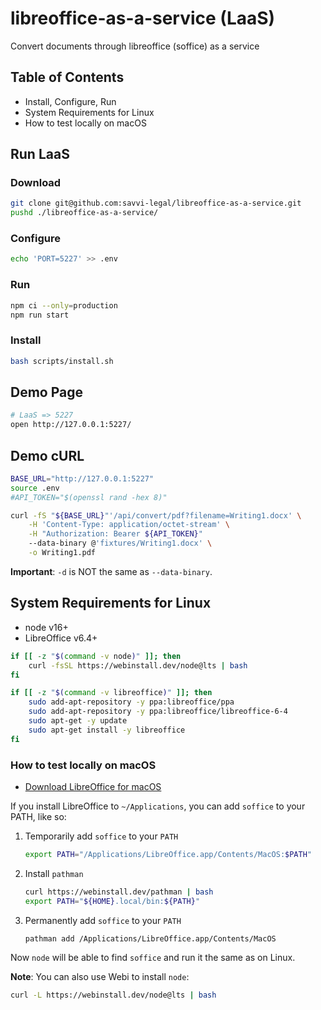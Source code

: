 # libreoffice-as-a-service (LaaS)

Convert documents through libreoffice (soffice) as a service

## Table of Contents

- Install, Configure, Run
- System Requirements for Linux
- How to test locally on macOS

## Run LaaS

### Download

```bash
git clone git@github.com:savvi-legal/libreoffice-as-a-service.git
pushd ./libreoffice-as-a-service/
```

### Configure

```bash
echo 'PORT=5227' >> .env
```

<!--
```bash
rsync -avHP example.env .env
echo "API_TOKEN=$(openssl rand -hex 8)" >> .env
```
-->

### Run

```bash
npm ci --only=production
npm run start
```

### Install

```bash
bash scripts/install.sh
```

## Demo Page

```bash
# LaaS => 5227
open http://127.0.0.1:5227/
```

## Demo cURL

```bash
BASE_URL="http://127.0.0.1:5227"
source .env
#API_TOKEN="$(openssl rand -hex 8)"

curl -fS "${BASE_URL}"'/api/convert/pdf?filename=Writing1.docx' \
    -H 'Content-Type: application/octet-stream' \
    -H "Authorization: Bearer ${API_TOKEN}"
    --data-binary @'fixtures/Writing1.docx' \
    -o Writing1.pdf
```

**Important**: `-d` is NOT the same as `--data-binary`.

## System Requirements for Linux

- node v16+
- LibreOffice v6.4+

```bash
if [[ -z "$(command -v node)" ]]; then
    curl -fsSL https://webinstall.dev/node@lts | bash
fi

if [[ -z "$(command -v libreoffice)" ]]; then
    sudo add-apt-repository -y ppa:libreoffice/ppa
    sudo add-apt-repository -y ppa:libreoffice/libreoffice-6-4
    sudo apt-get -y update
    sudo apt-get install -y libreoffice
fi
```

### How to test locally on macOS

- [Download LibreOffice for macOS](https://www.libreoffice.org/download/download/)

If you install LibreOffice to `~/Applications`, you can add `soffice` to your PATH, like so:

1. Temporarily add `soffice` to your `PATH`
   ```bash
   export PATH="/Applications/LibreOffice.app/Contents/MacOS:$PATH"
   ```
2. Install `pathman`
   ```bash
   curl https://webinstall.dev/pathman | bash
   export PATH="${HOME}.local/bin:${PATH}"
   ```
3. Permanently add `soffice` to your `PATH`
   ```bash
   pathman add /Applications/LibreOffice.app/Contents/MacOS
   ```

Now `node` will be able to find `soffice` and run it the same as on Linux.

**Note**: You can also use Webi to install `node`:

```bash
curl -L https://webinstall.dev/node@lts | bash
```
